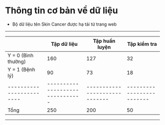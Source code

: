 # Thông tin cơ bản về dữ liệu

* Bộ dữ liệu tên Skin Cancer được hạ tải từ trang web

------------------------------------------------------------------------------------------------------------------
|                        | Tập dữ liệu                   | Tập huấn luyện              | Tập kiểm tra            |
|------------------------|-------------------------------|-----------------------------|-------------------------|
|   Y = 0 (Bình thường)  | 160                           | 127                         | 32                      |
|   Y = 1 (Bệnh lý)      | 90                            | 73                          | 18                      |
|------------------------|-------------------------------|-----------------------------|-------------------------|
| Tổng                   | 250                           | 200                         | 50                      |
------------------------------------------------------------------------------------------------------------------
